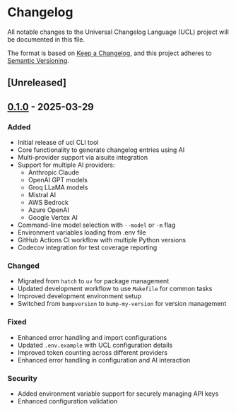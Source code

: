 <!-- markdownlint-disable MD024-->

# Changelog

All notable changes to the Universal Changelog Language (UCL) project will be documented in this file.

The format is based on [Keep a Changelog](https://keepachangelog.com/en/1.0.0/),
and this project adheres to [Semantic Versioning](https://semver.org/spec/v2.0.0.html).

## [Unreleased]

## [0.1.0] - 2025-03-29

### Added

- Initial release of ucl CLI tool
- Core functionality to generate changelog entries using AI
- Multi-provider support via aisuite integration
- Support for multiple AI providers:
  - Anthropic Claude
  - OpenAI GPT models
  - Groq LLaMA models
  - Mistral AI
  - AWS Bedrock
  - Azure OpenAI
  - Google Vertex AI
- Command-line model selection with `--model` or `-m` flag
- Environment variables loading from .env file
- GitHub Actions CI workflow with multiple Python versions
- Codecov integration for test coverage reporting

### Changed

- Migrated from `hatch` to `uv` for package management
- Updated development workflow to use `Makefile` for common tasks
- Improved development environment setup
- Switched from `bumpversion` to `bump-my-version` for version management

### Fixed

- Enhanced error handling and import configurations
- Updated `.env.example` with UCL configuration details
- Improved token counting across different providers
- Enhanced error handling in configuration and AI interaction

### Security

- Added environment variable support for securely managing API keys
- Enhanced configuration validation

[0.1.0]: https://github.com/cellwebb/ucl/releases/tag/v0.1.0
